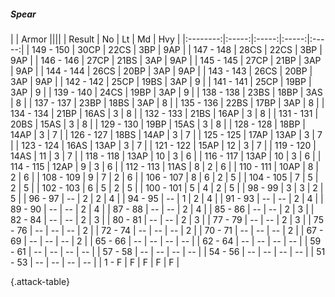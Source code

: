 ##### Spear

|      |   Armor   ||||
|   Result   |   No   |   Lt   |   Md   |   Hvy   |
|:--------:|:-----:|:-----:|:-----:|:-----:|
| 149 - 150 | 30CP | 22CS | 3BP | 9AP |
| 147 - 148 | 28CS | 22CS | 3BP | 9AP |
| 146 - 146 | 27CP | 21BS | 3AP | 9AP |
| 145 - 145 | 27CP | 21BP | 3AP | 9AP |
| 144 - 144 | 26CS | 20BP | 3AP | 9AP |
| 143 - 143 | 26CS | 20BP | 3AP | 9AP |
| 142 - 142 | 25CP | 19BS | 3AP | 9 |
| 141 - 141 | 25CP | 19BP | 3AP | 9 |
| 139 - 140 | 24CS | 19BP | 3AP | 9 |
| 138 - 138 | 23BS | 18BP | 3AS | 8 |
| 137 - 137 | 23BP | 18BS | 3AP | 8 |
| 135 - 136 | 22BS | 17BP | 3AP | 8 |
| 134 - 134 | 21BP | 16AS | 3 | 8 |
| 132 - 133 | 21BS | 16AP | 3 | 8 |
| 131 - 131 | 20BS | 15AS | 3 | 8 |
| 129 - 130 | 19BP | 15AS | 3 | 8 |
| 128 - 128 | 18BP | 14AP | 3 | 7 |
| 126 - 127 | 18BS | 14AP | 3 | 7 |
| 125 - 125 | 17AP | 13AP | 3 | 7 |
| 123 - 124 | 16AS | 13AP | 3 | 7 |
| 121 - 122 | 15AP | 12 | 3 | 7 |
| 119 - 120 | 14AS | 11 | 3 | 7 |
| 118 - 118 | 13AP | 10 | 3 | 6 |
| 116 - 117 | 13AP | 10 | 3 | 6 |
| 114 - 115 | 12AP | 9 | 3 | 6 |
| 112 - 113 | 11AS | 8 | 2 | 6 |
| 110 - 111 | 10AP | 8 | 2 | 6 |
| 108 - 109 | 9 | 7 | 2 | 6 |
| 106 - 107 | 8 | 6 | 2 | 5 |
| 104 - 105 | 7 | 5 | 2 | 5 |
| 102 - 103 | 6 | 5 | 2 | 5 |
| 100 - 101 | 5 | 4 | 2 | 5 |
| 98 - 99 | 3 | 3 | 2 | 5 |
| 96 - 97 | --  | 2 | 2 | 4 |
| 94 - 95 | --  | 1 | 2 | 4 |
| 91 - 93 | --  | --  | 2 | 4 |
| 89 - 90 | --  | --  | 2 | 4 |
| 87 - 88 | --  | --  | 2 | 4 |
| 85 - 86 | --  | --  | 2 | 3 |
| 82 - 84 | --  | --  | 2 | 3 |
| 80 - 81 | --  | --  | 2 | 3 |
| 77 - 79 | --  | --  | 2 | 3 |
| 75 - 76 | --  | --  | --  | 2 |
| 72 - 74 | --  | --  | --  | 2 |
| 70 - 71 | --  | --  | --  | 2 |
| 67 - 69 | --  | --  | --  | 2 |
| 65 - 66 | --  | --  | --  | --  |
| 62 - 64 | --  | --  | --  | --  |
| 59 - 61 | --  | --  | --  | --  |
| 57 - 58 | --  | --  | --  | --  |
| 54 - 56 | --  | --  | --  | --  |
| 51 - 53 | --  | --  | --  | --  |
| 1 - F | F | F | F | F |

{.attack-table}
